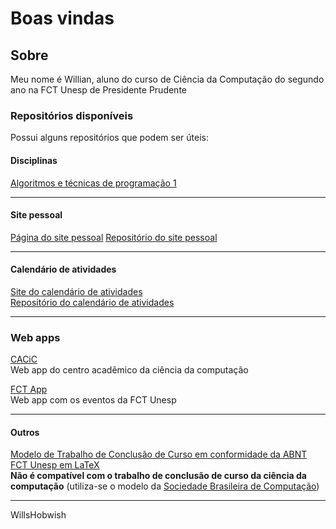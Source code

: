 # Boas vindas

## Sobre

Meu nome é Willian, aluno do curso de Ciência da Computação do segundo ano na FCT Unesp de Presidente Prudente

### Repositórios disponíveis

Possui alguns repositórios que podem ser úteis: 
#### Disciplinas 
[Algoritmos e técnicas de programação 1](https://github.com/willshobwish/ATP-1)

---

#### Site pessoal
[Página do site pessoal](https://willshobwish.github.io)
[Repositório do site pessoal](https://github.com/willshobwish/willshobwish.github.io)

---

#### Calendário de atividades

[Site do calendário de atividades](https://willshobwish.github.io/calendario/)  
[Repositório do calendário de atividades](https://github.com/willshobwish/calendario)  

---

### Web apps

[CACiC](https://cacic-fct.web.app/home)  
Web app do centro acadêmico da ciência da computação
  
[FCT App](https://fct-pp.web.app/calendario)  
Web app com os eventos da FCT Unesp

---

#### Outros

[Modelo de Trabalho de Conclusão de Curso em conformidade da ABNT FCT Unesp em LaTeX](https://github.com/willshobwish/tcc-modelo-fct-unesp-latex)  
**Não é compatível com o trabalho de conclusão de curso da ciência da computação** (utiliza-se o modelo da [Sociedade Brasileira de Computação](https://www.sbc.org.br/documentos-da-sbc/summary/169-templates-para-artigos-e-capitulos-de-livros/878-modelosparapublicaodeartigos))

----------

WillsHobwish
